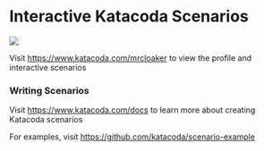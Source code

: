 # Interactive Katacoda Scenarios

[![](http://shields.katacoda.com/katacoda/mrcloaker/count.svg)](https://www.katacoda.com/mrcloaker "Get your profile on Katacoda.com")

Visit https://www.katacoda.com/mrcloaker to view the profile and interactive scenarios

### Writing Scenarios
Visit https://www.katacoda.com/docs to learn more about creating Katacoda scenarios

For examples, visit https://github.com/katacoda/scenario-example
